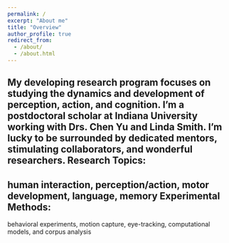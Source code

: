 ```yaml
---
permalink: /
excerpt: "About me"
title: "Overview"
author_profile: true
redirect_from: 
  - /about/
  - /about.html
---
```


My developing research program focuses on studying the dynamics and development of perception, action, and cognition. I’m a postdoctoral scholar at Indiana University working with Drs. Chen Yu and Linda Smith. I’m lucky to be surrounded by dedicated mentors, stimulating collaborators, and wonderful researchers. 
Research Topics:
----------------
human interaction, perception/action, motor development, language, memory
Experimental Methods:
---------------------
behavioral experiments, motion capture, eye-tracking, computational models, and corpus analysis





